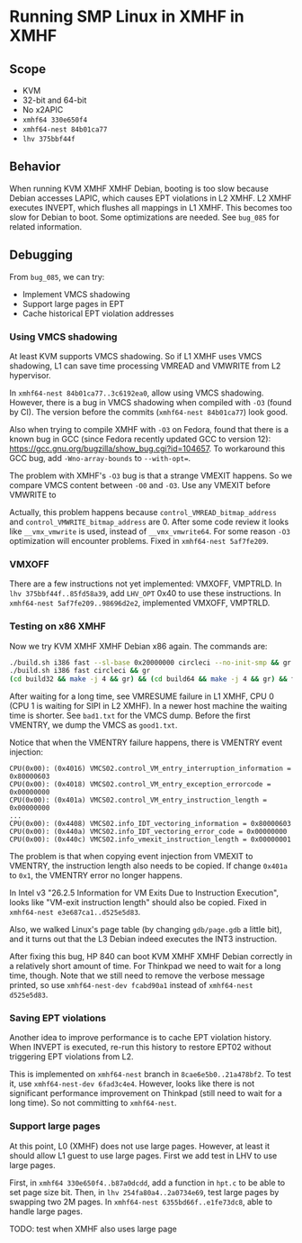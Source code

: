 # Running SMP Linux in XMHF in XMHF

## Scope
* KVM
* 32-bit and 64-bit
* No x2APIC
* `xmhf64 330e650f4`
* `xmhf64-nest 84b01ca77`
* `lhv 375bbf44f`

## Behavior
When running KVM XMHF XMHF Debian, booting is too slow because Debian accesses
LAPIC, which causes EPT violations in L2 XMHF. L2 XMHF executes INVEPT, which
flushes all mappings in L1 XMHF. This becomes too slow for Debian to boot. Some
optimizations are needed. See `bug_085` for related information.

## Debugging

From `bug_085`, we can try:
* Implement VMCS shadowing
* Support large pages in EPT
* Cache historical EPT violation addresses

### Using VMCS shadowing

At least KVM supports VMCS shadowing. So if L1 XMHF uses VMCS shadowing, L1 can
save time processing VMREAD and VMWRITE from L2 hypervisor.

In `xmhf64-nest 84b01ca77..3c6192ea0`, allow using VMCS shadowing. However,
there is a bug in VMCS shadowing when compiled with `-O3` (found by CI). The
version before the commits (`xmhf64-nest 84b01ca77`) look good.

Also when trying to compile XMHF with `-O3` on Fedora, found that there is a
known bug in GCC (since Fedora recently updated GCC to version 12):
<https://gcc.gnu.org/bugzilla/show_bug.cgi?id=104657>. To workaround this GCC
bug, add `-Wno-array-bounds` to `--with-opt=`.

The problem with XMHF's `-O3` bug is that a strange VMEXIT happens. So we
compare VMCS content between `-O0` and `-O3`. Use any VMEXIT before VMWRITE to

Actually, this problem happens because `control_VMREAD_bitmap_address`
and `control_VMWRITE_bitmap_address` are 0. After some code review it looks
like `__vmx_vmwrite` is used, instead of `__vmx_vmwrite64`. For some reason
`-O3` optimization will encounter problems. Fixed in `xmhf64-nest 5af7fe209`.

### VMXOFF

There are a few instructions not yet implemented: VMXOFF, VMPTRLD. In
`lhv 375bbf44f..85fd58a39`, add `LHV_OPT` 0x40 to use these instructions.
In `xmhf64-nest 5af7fe209..98696d2e2`, implemented VMXOFF, VMPTRLD.

### Testing on x86 XMHF

Now we try KVM XMHF XMHF Debian x86 again. The commands are:

```sh
./build.sh i386 fast --sl-base 0x20000000 circleci --no-init-smp && gr
./build.sh i386 fast circleci && gr
(cd build32 && make -j 4 && gr) && (cd build64 && make -j 4 && gr) && tmp/bios-qemu.sh -smp 2 -m 1G --gdb 2198 -d build32 +1 -d build64 +1 -d debian11x86 +1
```

After waiting for a long time, see VMRESUME failure in L1 XMHF, CPU 0 (CPU 1 is
waiting for SIPI in L2 XMHF). In a newer host machine the waiting time is
shorter. See `bad1.txt` for the VMCS dump. Before the first VMENTRY, we dump
the VMCS as `good1.txt`.

Notice that when the VMENTRY failure happens, there is VMENTRY event injection:
```
CPU(0x00): (0x4016) VMCS02.control_VM_entry_interruption_information = 0x80000603
CPU(0x00): (0x4018) VMCS02.control_VM_entry_exception_errorcode = 0x00000000
CPU(0x00): (0x401a) VMCS02.control_VM_entry_instruction_length = 0x00000000
...
CPU(0x00): (0x4408) VMCS02.info_IDT_vectoring_information = 0x80000603
CPU(0x00): (0x440a) VMCS02.info_IDT_vectoring_error_code = 0x00000000
CPU(0x00): (0x440c) VMCS02.info_vmexit_instruction_length = 0x00000001
```

The problem is that when copying event injection from VMEXIT to VMENTRY, the
instruction length also needs to be copied. If change `0x401a` to `0x1`, the
VMENTRY error no longer happens.

In Intel v3 "26.2.5 Information for VM Exits Due to Instruction Execution",
looks like "VM-exit instruction length" should also be copied. Fixed in
`xmhf64-nest e3e687ca1..d525e5d83`.

Also, we walked Linux's page table (by changing `gdb/page.gdb` a little bit),
and it turns out that the L3 Debian indeed executes the INT3 instruction.

After fixing this bug, HP 840 can boot KVM XMHF XMHF Debian correctly in a
relatively short amount of time. For Thinkpad we need to wait for a long time,
though. Note that we still need to remove the verbose message printed, so use
`xmhf64-nest-dev fcabd90a1` instead of `xmhf64-nest d525e5d83`.

### Saving EPT violations

Another idea to improve performance is to cache EPT violation history. When
INVEPT is executed, re-run this history to restore EPT02 without triggering EPT
violations from L2.

This is implemented on `xmhf64-nest` branch in `8cae6e5b0..21a478bf2`. To test
it, use `xmhf64-nest-dev 6fad3c4e4`. However, looks like there is not
significant performance improvement on Thinkpad (still need to wait for a long
time). So not committing to `xmhf64-nest`.

### Support large pages

At this point, L0 (XMHF) does not use large pages. However, at least it should
allow L1 guest to use large pages. First we add test in LHV to use large pages.

First, in `xmhf64 330e650f4..b87a0dcdd`, add a function in `hpt.c` to be able
to set page size bit. Then, in `lhv 254fa80a4..2a0734e69`, test large pages by
swapping two 2M pages. In `xmhf64-nest 6355bd66f..e1fe73dc8`, able to handle
large pages.

TODO: test when XMHF also uses large page

